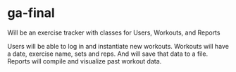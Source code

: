 # ga-final

Will be an exercise tracker with classes for Users, Workouts, and Reports

Users will be able to log in and instantiate new workouts. 
Workouts will have a date, exercise name, sets and reps. And will save that data to a file.
Reports will compile and visualize past workout data. 
